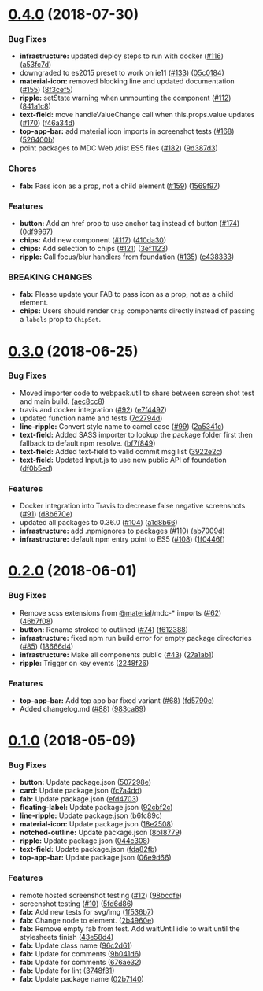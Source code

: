 <a name="0.4.0"></a>
# [0.4.0](https://github.com/material-components/material-components-web-react/compare/v0.3.0...v0.4.0) (2018-07-30)

### Bug Fixes

* **infrastructure:** updated deploy steps to run with docker ([#116](https://github.com/material-components/material-components-web-react/issues/116)) ([a53fc7d](https://github.com/material-components/material-components-web-react/commit/a53fc7d))
* downgraded to es2015 preset to work on ie11 ([#133](https://github.com/material-components/material-components-web-react/issues/133)) ([05c0184](https://github.com/material-components/material-components-web-react/commit/05c0184))
* **material-icon:** removed blocking line and updated documentation ([#155](https://github.com/material-components/material-components-web-react/issues/155)) ([8f3cef5](https://github.com/material-components/material-components-web-react/commit/8f3cef5))
* **ripple:** setState warning when unmounting the component ([#112](https://github.com/material-components/material-components-web-react/issues/112)) ([841a1c8](https://github.com/material-components/material-components-web-react/commit/841a1c8))
* **text-field:** move handleValueChange call when this.props.value updates ([#170](https://github.com/material-components/material-components-web-react/issues/170)) ([f46a34d](https://github.com/material-components/material-components-web-react/commit/f46a34d))
* **top-app-bar:** add material icon imports in screenshot tests ([#168](https://github.com/material-components/material-components-web-react/issues/168)) ([526400b](https://github.com/material-components/material-components-web-react/commit/526400b))
* point packages to MDC Web /dist ES5 files ([#182](https://github.com/material-components/material-components-web-react/issues/182)) ([9d387d3](https://github.com/material-components/material-components-web-react/commit/9d387d3))


### Chores

* **fab:** Pass icon as a prop, not a child element ([#159](https://github.com/material-components/material-components-web-react/issues/159)) ([1569f97](https://github.com/material-components/material-components-web-react/commit/1569f97))


### Features

* **button:** Add an href prop to use anchor tag instead of button ([#174](https://github.com/material-components/material-components-web-react/issues/174)) ([0df9967](https://github.com/material-components/material-components-web-react/commit/0df9967))
* **chips:** Add new component ([#117](https://github.com/material-components/material-components-web-react/issues/117)) ([410da30](https://github.com/material-components/material-components-web-react/commit/410da30))
* **chips:** Add selection to chips ([#121](https://github.com/material-components/material-components-web-react/issues/121)) ([3ef1123](https://github.com/material-components/material-components-web-react/commit/3ef1123))
* **ripple:** Call focus/blur handlers from foundation ([#135](https://github.com/material-components/material-components-web-react/issues/135)) ([c438333](https://github.com/material-components/material-components-web-react/commit/c438333))


### BREAKING CHANGES

* **fab:** Please update your FAB to pass icon as a prop, not as a child element.
* **chips:** Users should render `Chip` components directly instead of passing a `labels` prop to `ChipSet`.



<a name="0.3.0"></a>
# [0.3.0](https://github.com/material-components/material-components-web-react/compare/v0.2.0...v0.3.0) (2018-06-25)


### Bug Fixes

* Moved importer code to webpack.util to share between screen shot test and main build. ([aec8cc8](https://github.com/material-components/material-components-web-react/commit/aec8cc8))
* travis and docker integration ([#92](https://github.com/material-components/material-components-web-react/issues/92)) ([e7f4497](https://github.com/material-components/material-components-web-react/commit/e7f4497))
* updated function name and tests ([7c2794d](https://github.com/material-components/material-components-web-react/commit/7c2794d))
* **line-ripple:** Convert style name to camel case ([#99](https://github.com/material-components/material-components-web-react/issues/99)) ([2a5341c](https://github.com/material-components/material-components-web-react/commit/2a5341c))
* **text-field:** Added SASS importer to lookup the package folder first then fallback to default npm resolve. ([bf7f849](https://github.com/material-components/material-components-web-react/commit/bf7f849))
* **text-field:** Added text-field to valid commit msg list ([3922e2c](https://github.com/material-components/material-components-web-react/commit/3922e2c))
* **text-field:** Updated Input.js to use new public API of foundation ([df0b5ed](https://github.com/material-components/material-components-web-react/commit/df0b5ed))


### Features

* Docker integration into Travis to decrease false negative screenshots ([#91](https://github.com/material-components/material-components-web-react/issues/91)) ([d8b670e](https://github.com/material-components/material-components-web-react/commit/d8b670e))
* updated all packages to 0.36.0 ([#104](https://github.com/material-components/material-components-web-react/issues/104)) ([a1d8b66](https://github.com/material-components/material-components-web-react/commit/a1d8b66))
* **infrastructure:** add .npmignores to packages ([#110](https://github.com/material-components/material-components-web-react/issues/110)) ([ab7009d](https://github.com/material-components/material-components-web-react/commit/ab7009d))
* **infrastructure:** default npm entry point to ES5 ([#108](https://github.com/material-components/material-components-web-react/issues/108)) ([1f0446f](https://github.com/material-components/material-components-web-react/commit/1f0446f))



<a name="0.2.0"></a>
# [0.2.0](https://github.com/material-components/material-components-web-react/compare/v0.1.0...v0.2.0) (2018-06-01)


### Bug Fixes

* Remove scss extensions from [@material](https://github.com/material)/mdc-* imports ([#62](https://github.com/material-components/material-components-web-react/issues/62)) ([46b7f08](https://github.com/material-components/material-components-web-react/commit/46b7f08))
* **button:** Rename stroked to outlined ([#74](https://github.com/material-components/material-components-web-react/issues/74)) ([f612388](https://github.com/material-components/material-components-web-react/commit/f612388))
* **infrastructure:** fixed npm run build error for empty package directories ([#85](https://github.com/material-components/material-components-web-react/issues/85)) ([18666d4](https://github.com/material-components/material-components-web-react/commit/18666d4))
* **infrastructure:** Make all components public ([#43](https://github.com/material-components/material-components-web-react/issues/43)) ([27a1ab1](https://github.com/material-components/material-components-web-react/commit/27a1ab1))
* **ripple:** Trigger on key events ([2248f26](https://github.com/material-components/material-components-web-react/commit/2248f26))


### Features

* **top-app-bar:** Add top app bar fixed variant ([#68](https://github.com/material-components/material-components-web-react/issues/68)) ([fd5790c](https://github.com/material-components/material-components-web-react/commit/fd5790c))
* Added changelog.md ([#88](https://github.com/material-components/material-components-web-react/issues/88)) ([983ca89](https://github.com/material-components/material-components-web-react/commit/983ca89))



<a name="0.1.0"></a>
# [0.1.0](https://github.com/material-components/material-components-web-react/compare/5fd6d86...v0.1.0) (2018-05-09)


### Bug Fixes

* **button:** Update package.json ([507298e](https://github.com/material-components/material-components-web-react/commit/507298e))
* **card:** Update package.json ([fc7a4dd](https://github.com/material-components/material-components-web-react/commit/fc7a4dd))
* **fab:** Update package.json ([efd4703](https://github.com/material-components/material-components-web-react/commit/efd4703))
* **floating-label:** Update package.json ([92cbf2c](https://github.com/material-components/material-components-web-react/commit/92cbf2c))
* **line-ripple:** Update package.json ([b6fc89c](https://github.com/material-components/material-components-web-react/commit/b6fc89c))
* **material-icon:** Update package.json ([18e2508](https://github.com/material-components/material-components-web-react/commit/18e2508))
* **notched-outline:** Update package.json ([8b18779](https://github.com/material-components/material-components-web-react/commit/8b18779))
* **ripple:** Update package.json ([044c308](https://github.com/material-components/material-components-web-react/commit/044c308))
* **text-field:** Update package.json ([fda82fb](https://github.com/material-components/material-components-web-react/commit/fda82fb))
* **top-app-bar:** Update package.json ([06e9d66](https://github.com/material-components/material-components-web-react/commit/06e9d66))


### Features

* remote hosted screenshot testing ([#12](https://github.com/material-components/material-components-web-react/issues/12)) ([98bcdfe](https://github.com/material-components/material-components-web-react/commit/98bcdfe))
* screenshot testing ([#10](https://github.com/material-components/material-components-web-react/issues/10)) ([5fd6d86](https://github.com/material-components/material-components-web-react/commit/5fd6d86))
* **fab:** Add new tests for svg/img ([1f536b7](https://github.com/material-components/material-components-web-react/commit/1f536b7))
* **fab:** Change node to element. ([2b4960e](https://github.com/material-components/material-components-web-react/commit/2b4960e))
* **fab:** Remove empty fab from test. Add waitUntil idle to wait until the stylesheets finish ([43e58d4](https://github.com/material-components/material-components-web-react/commit/43e58d4))
* **fab:** Update class name ([96c2d61](https://github.com/material-components/material-components-web-react/commit/96c2d61))
* **fab:** Update for comments ([9b041d6](https://github.com/material-components/material-components-web-react/commit/9b041d6))
* **fab:** Update for comments ([676ae32](https://github.com/material-components/material-components-web-react/commit/676ae32))
* **fab:** Update for lint ([3748f31](https://github.com/material-components/material-components-web-react/commit/3748f31))
* **fab:** Update package name ([02b7140](https://github.com/material-components/material-components-web-react/commit/02b7140))
